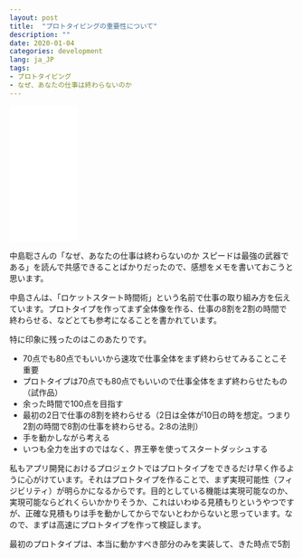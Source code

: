 ```yaml
---
layout: post
title:  "プロトタイピングの重要性について"
description: ""
date: 2020-01-04
categories: development
lang: ja_JP
tags:
- プロトタイピング
- なぜ、あなたの仕事は終わらないのか
---
```


<iframe style="width:120px;height:240px;" marginwidth="0" marginheight="0" scrolling="no" frameborder="0" src="//rcm-fe.amazon-adsystem.com/e/cm?lt1=_blank&bc1=000000&IS2=1&bg1=FFFFFF&fc1=000000&lc1=0000FF&t=maasaamiichii-22&language=ja_JP&o=9&p=8&l=as4&m=amazon&f=ifr&ref=as_ss_li_til&asins=B01GPCKJWK&linkId=46b93d7c5a6523523a3e3a878046223a"></iframe>

中島聡さんの「なぜ、あなたの仕事は終わらないのか スピードは最強の武器である」を読んで共感できることばかりだったので、感想をメモを書いておこうと思います。

中島さんは、「ロケットスタート時間術」という名前で仕事の取り組み方を伝えています。プロトタイプを作ってまず全体像を作る、仕事の8割を2割の時間で終わらせる、などとても参考になることを書かれています。

特に印象に残ったのはこのあたりです。

- 70点でも80点でもいいから速攻で仕事全体をまず終わらせてみることこそ重要
- プロトタイプは70点でも80点でもいいので仕事全体をまず終わらせたもの（試作品）
- 余った時間で100点を目指す
- 最初の2日で仕事の8割を終わらせる（2日は全体が10日の時を想定。つまり2割の時間で8割の仕事を終わらせる。2:8の法則）
- 手を動かしながら考える
- いつも全力を出すのではなく、界王拳を使ってスタートダッシュする

私もアプリ開発におけるプロジェクトではプロトタイプをできるだけ早く作るように心がけています。それはプロトタイプを作ることで、まず実現可能性（フィジビリティ）が明らかになるからです。目的としている機能は実現可能なのか、実現可能ならどれくらいかかりそうか、これはいわゆる見積もりというやつですが、正確な見積もりは手を動かしてからでないとわからないと思っています。なので、まずは高速にプロトタイプを作って検証します。

最初のプロトタイプは、本当に動かすべき部分のみを実装して、きた時点で5割
